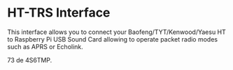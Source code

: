 # HT-TRS Interface

This interface allows you to connect your Baofeng/TYT/Kenwood/Yaesu HT to Raspberry Pi USB Sound Card allowing to operate packet radio modes such as APRS or Echolink. 


73 de 4S6TMP.
